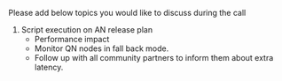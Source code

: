 Please add below topics you would like to discuss during the call


1. Script execution on AN release plan
   - Performance impact
   - Monitor QN nodes in fall back mode.
   - Follow up with all community partners to inform them about extra latency.
   
